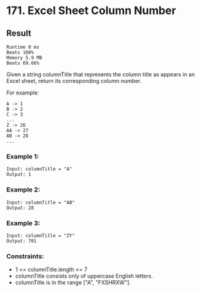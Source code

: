 # 171. Excel Sheet Column Number


## Result
```
Runtime 0 ms
Beats 100%
Memory 5.9 MB
Beats 69.66%
```
Given a string columnTitle that represents the column title as appears in an Excel sheet, return its corresponding column number.

For example:
```
A -> 1
B -> 2
C -> 3
...
Z -> 26
AA -> 27
AB -> 28 
...
```

### Example 1:
```
Input: columnTitle = "A"
Output: 1
```
### Example 2:
```
Input: columnTitle = "AB"
Output: 28
```
### Example 3:
```
Input: columnTitle = "ZY"
Output: 701
```

### Constraints:

- 1 <= columnTitle.length <= 7
- columnTitle consists only of uppercase English letters.
- columnTitle is in the range ["A", "FXSHRXW"].